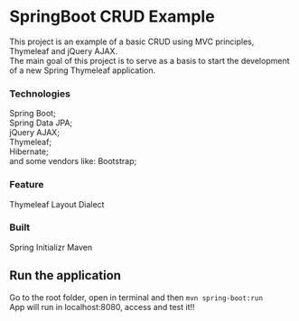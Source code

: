 # SpringBoot CRUD Example
This project is an example of a basic CRUD using MVC principles, Thymeleaf and jQuery AJAX.<br>
The main goal of this project is to serve as a basis to start the development of a new Spring Thymeleaf application.

<h3>Technologies</h3>
Spring Boot;<br>
Spring Data JPA;<br>
jQuery AJAX;<br>
Thymeleaf;<br>
Hibernate;<br>
and some vendors like: Bootstrap;<br>

<h3>Feature</h3>
Thymeleaf Layout Dialect

<h3>Built</h3>
Spring Initializr
Maven

<h2>Run the application</h2>
Go to the root folder, open in terminal and then <code>mvn spring-boot:run</code><br>
App will run in localhost:8080, access and test it!!
